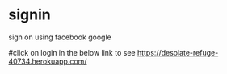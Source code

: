 # signin
sign on using facebook google

#click on login in the below link to see
https://desolate-refuge-40734.herokuapp.com/
